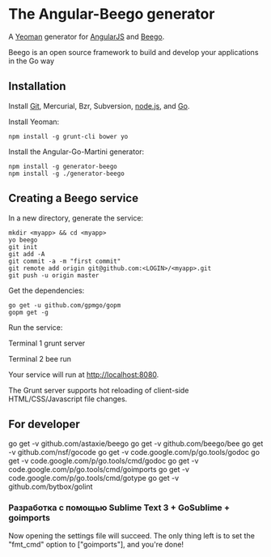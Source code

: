 # The Angular-Beego generator

A [Yeoman](http://yeoman.io) generator for [AngularJS](http://angularjs.org) and [Beego](https://beego.me).

Beego is an open source framework to build and develop your applications in the Go way

## Installation

Install [Git](http://git-scm.com), Mercurial, Bzr, Subversion, [node.js](http://nodejs.org), and [Go](http://golang.org/).

Install Yeoman:

    npm install -g grunt-cli bower yo 

Install the Angular-Go-Martini generator:

    npm install -g generator-beego
    npm install -g ./generator-beego

## Creating a Beego service

In a new directory, generate the service:

    mkdir <myapp> && cd <myapp>
    yo beego
    git init
    git add -A
    git commit -a -m "first commit"
    git remote add origin git@github.com:<LOGIN>/<myapp>.git
    git push -u origin master

Get the dependencies:

    go get -u github.com/gpmgo/gopm
    gopm get -g

Run the service:

  Terminal 1
    grunt server

  Terminal 2
    bee run

Your service will run at [http://localhost:8080](http://localhost:8080).

The Grunt server supports hot reloading of client-side HTML/CSS/Javascript file changes.

## For developer

go get -v github.com/astaxie/beego
go get -v github.com/beego/bee
go get -v github.com/nsf/gocode
go get -v code.google.com/p/go.tools/godoc
go get -v code.google.com/p/go.tools/cmd/godoc
go get -v code.google.com/p/go.tools/cmd/goimports
go get -v code.google.com/p/go.tools/cmd/gotype
go get -v github.com/bytbox/golint


### Разработка с помощью Sublime Text 3 + GoSublime + goimports
Now opening the settings file will succeed. The only thing left is to set the "fmt_cmd" option to ["goimports"], and you're done!

